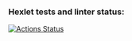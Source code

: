 ### Hexlet tests and linter status:
[![Actions Status](https://github.com/vladikKir/frontend-project-12/workflows/hexlet-check/badge.svg)](https://github.com/vladikKir/frontend-project-12/actions)
